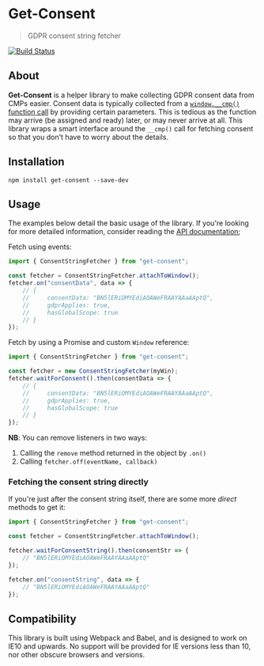 # Get-Consent
> GDPR consent string fetcher

[![Build Status](https://travis-ci.org/Kiosked/get-consent.svg?branch=master)](https://travis-ci.org/Kiosked/get-consent)

## About
**Get-Consent** is a helper library to make collecting GDPR consent data from CMPs easier. Consent data is typically collected from a [`window.__cmp()` function call](https://github.com/InteractiveAdvertisingBureau/GDPR-Transparency-and-Consent-Framework/blob/master/CMP%20JS%20API%20v1.1%20Final.md#what-api-will-need-to-be-provided-by-the-cmp-) by providing certain parameters. This is tedious as the function may arrive (be assigned and ready) later, or may never arrive at all. This library wraps a smart interface around the `__cmp()` call for fetching consent so that you don't have to worry about the details.

## Installation

```shell
npm install get-consent --save-dev
```

## Usage
The examples below detail the basic usage of the library. If you're looking for more detailed information, consider reading the [API documentation](API.md);

Fetch using events:

```javascript
import { ConsentStringFetcher } from "get-consent";

const fetcher = ConsentStringFetcher.attachToWindow();
fetcher.on("consentData", data => {
    // {
    //     consentData: "BN5lERiOMYEdiAOAWeFRAAYAAaAAptQ",
    //     gdprApplies: true,
    //     hasGlobalScope: true
    // }
});
```

Fetch by using a Promise and custom `Window` reference:

```javascript
import { ConsentStringFetcher } from "get-consent";

const fetcher = new ConsentStringFetcher(myWin);
fetcher.waitForConsent().then(consentData => {
    // {
    //     consentData: "BN5lERiOMYEdiAOAWeFRAAYAAaAAptQ",
    //     gdprApplies: true,
    //     hasGlobalScope: true
    // }
});
```

**NB**: You can remove listeners in two ways:
 1. Calling the `remove` method returned in the object by `.on()`
 2. Calling `fetcher.off(eventName, callback)`

### Fetching the consent string directly
If you're just after the consent string itself, there are some more _direct_ methods to get it:

```javascript
import { ConsentStringFetcher } from "get-consent";

const fetcher = ConsentStringFetcher.attachToWindow();

fetcher.waitForConsentString().then(consentStr => {
    // "BN5lERiOMYEdiAOAWeFRAAYAAaAAptQ"
});

fetcher.on("consentString", data => {
    // "BN5lERiOMYEdiAOAWeFRAAYAAaAAptQ"
});
```

## Compatibility
This library is built using Webpack and Babel, and is designed to work on IE10 and upwards. No support will be provided for IE versions less than 10, nor other obscure browsers and versions.
